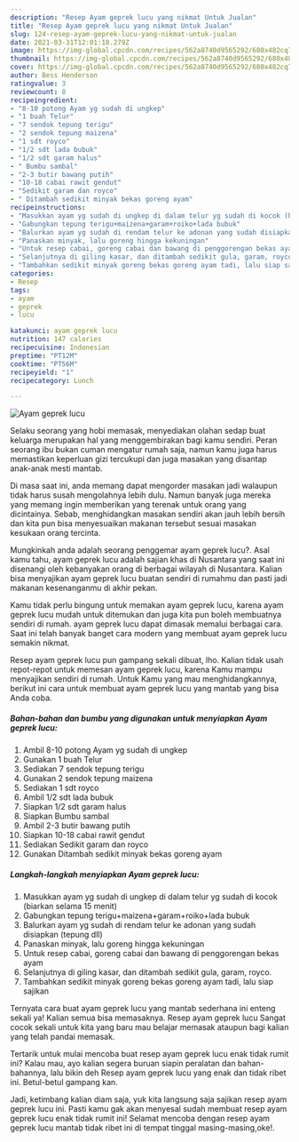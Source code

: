 ```yaml
---
description: "Resep Ayam geprek lucu yang nikmat Untuk Jualan"
title: "Resep Ayam geprek lucu yang nikmat Untuk Jualan"
slug: 124-resep-ayam-geprek-lucu-yang-nikmat-untuk-jualan
date: 2021-03-31T12:01:18.279Z
image: https://img-global.cpcdn.com/recipes/562a8740d9565292/680x482cq70/ayam-geprek-lucu-foto-resep-utama.jpg
thumbnail: https://img-global.cpcdn.com/recipes/562a8740d9565292/680x482cq70/ayam-geprek-lucu-foto-resep-utama.jpg
cover: https://img-global.cpcdn.com/recipes/562a8740d9565292/680x482cq70/ayam-geprek-lucu-foto-resep-utama.jpg
author: Bess Henderson
ratingvalue: 3
reviewcount: 8
recipeingredient:
- "8-10 potong Ayam yg sudah di ungkep"
- "1 buah Telur"
- "7 sendok tepung terigu"
- "2 sendok tepung maizena"
- "1 sdt royco"
- "1/2 sdt lada bubuk"
- "1/2 sdt garam halus"
- " Bumbu sambal"
- "2-3 butir bawang putih"
- "10-18 cabai rawit gendut"
- "Sedikit garam dan royco"
- " Ditambah sedikit minyak bekas goreng ayam"
recipeinstructions:
- "Masukkan ayam yg sudah di ungkep di dalam telur yg sudah di kocok (biarkan selama 15 menit)"
- "Gabungkan tepung terigu+maizena+garam+roiko+lada bubuk"
- "Balurkan ayam yg sudah di rendam telur ke adonan yang sudah disiapkan (tepung dll)"
- "Panaskan minyak, lalu goreng hingga kekuningan"
- "Untuk resep cabai, goreng cabai dan bawang di penggorengan bekas ayam"
- "Selanjutnya di giling kasar, dan ditambah sedikit gula, garam, royco."
- "Tambahkan sedikit minyak goreng bekas goreng ayam tadi, lalu siap sajikan"
categories:
- Resep
tags:
- ayam
- geprek
- lucu

katakunci: ayam geprek lucu 
nutrition: 147 calories
recipecuisine: Indonesian
preptime: "PT12M"
cooktime: "PT56M"
recipeyield: "1"
recipecategory: Lunch

---
```



![Ayam geprek lucu](https://img-global.cpcdn.com/recipes/562a8740d9565292/680x482cq70/ayam-geprek-lucu-foto-resep-utama.jpg)

Selaku seorang yang hobi memasak, menyediakan olahan sedap buat keluarga merupakan hal yang menggembirakan bagi kamu sendiri. Peran seorang ibu bukan cuman mengatur rumah saja, namun kamu juga harus memastikan keperluan gizi tercukupi dan juga masakan yang disantap anak-anak mesti mantab.

Di masa  saat ini, anda memang dapat mengorder masakan jadi walaupun tidak harus susah mengolahnya lebih dulu. Namun banyak juga mereka yang memang ingin memberikan yang terenak untuk orang yang dicintainya. Sebab, menghidangkan masakan sendiri akan jauh lebih bersih dan kita pun bisa menyesuaikan makanan tersebut sesuai masakan kesukaan orang tercinta. 



Mungkinkah anda adalah seorang penggemar ayam geprek lucu?. Asal kamu tahu, ayam geprek lucu adalah sajian khas di Nusantara yang saat ini disenangi oleh kebanyakan orang di berbagai wilayah di Nusantara. Kalian bisa menyajikan ayam geprek lucu buatan sendiri di rumahmu dan pasti jadi makanan kesenanganmu di akhir pekan.

Kamu tidak perlu bingung untuk memakan ayam geprek lucu, karena ayam geprek lucu mudah untuk ditemukan dan juga kita pun boleh membuatnya sendiri di rumah. ayam geprek lucu dapat dimasak memalui berbagai cara. Saat ini telah banyak banget cara modern yang membuat ayam geprek lucu semakin nikmat.

Resep ayam geprek lucu pun gampang sekali dibuat, lho. Kalian tidak usah repot-repot untuk memesan ayam geprek lucu, karena Kamu mampu menyajikan sendiri di rumah. Untuk Kamu yang mau menghidangkannya, berikut ini cara untuk membuat ayam geprek lucu yang mantab yang bisa Anda coba.

<!--inarticleads1-->

##### Bahan-bahan dan bumbu yang digunakan untuk menyiapkan Ayam geprek lucu:

1. Ambil 8-10 potong Ayam yg sudah di ungkep
1. Gunakan 1 buah Telur
1. Sediakan 7 sendok tepung terigu
1. Gunakan 2 sendok tepung maizena
1. Sediakan 1 sdt royco
1. Ambil 1/2 sdt lada bubuk
1. Siapkan 1/2 sdt garam halus
1. Siapkan  Bumbu sambal
1. Ambil 2-3 butir bawang putih
1. Siapkan 10-18 cabai rawit gendut
1. Sediakan Sedikit garam dan royco
1. Gunakan  Ditambah sedikit minyak bekas goreng ayam




<!--inarticleads2-->

##### Langkah-langkah menyiapkan Ayam geprek lucu:

1. Masukkan ayam yg sudah di ungkep di dalam telur yg sudah di kocok (biarkan selama 15 menit)
1. Gabungkan tepung terigu+maizena+garam+roiko+lada bubuk
1. Balurkan ayam yg sudah di rendam telur ke adonan yang sudah disiapkan (tepung dll)
1. Panaskan minyak, lalu goreng hingga kekuningan
1. Untuk resep cabai, goreng cabai dan bawang di penggorengan bekas ayam
1. Selanjutnya di giling kasar, dan ditambah sedikit gula, garam, royco.
1. Tambahkan sedikit minyak goreng bekas goreng ayam tadi, lalu siap sajikan




Ternyata cara buat ayam geprek lucu yang mantab sederhana ini enteng sekali ya! Kalian semua bisa memasaknya. Resep ayam geprek lucu Sangat cocok sekali untuk kita yang baru mau belajar memasak ataupun bagi kalian yang telah pandai memasak.

Tertarik untuk mulai mencoba buat resep ayam geprek lucu enak tidak rumit ini? Kalau mau, ayo kalian segera buruan siapin peralatan dan bahan-bahannya, lalu bikin deh Resep ayam geprek lucu yang enak dan tidak ribet ini. Betul-betul gampang kan. 

Jadi, ketimbang kalian diam saja, yuk kita langsung saja sajikan resep ayam geprek lucu ini. Pasti kamu gak akan menyesal sudah membuat resep ayam geprek lucu enak tidak rumit ini! Selamat mencoba dengan resep ayam geprek lucu mantab tidak ribet ini di tempat tinggal masing-masing,oke!.

